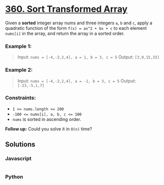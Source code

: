 # [360. Sort Transformed Array](https://leetcode.com/problems/sort-transformed-array/description/)

Given a **sorted** integer array nums and three integers `a`, `b` and `c`, apply a quadratic function of the form `f(x) = ax^2 + bx + c` to each element `nums[i]` in the array, and return the array in a sorted order.


### Example 1:
> Input: `nums = [-4,-2,2,4], a = 1, b = 3, c = 5`
> Output: `[3,9,15,33]`


### Example 2:
> Input: `nums = [-4,-2,2,4], a = -1, b = 3, c = 5`
> Output: `[-23,-5,1,7]`


### Constraints:
- `1 <= nums.length <= 200`
- `-100 <= nums[i], a, b, c <= 100`
- `nums` is sorted in ascending order.


**Follow up:** Could you solve it in `O(n)` time?


## Solutions

### Javascript
```javascript

```

### Python
```python

```